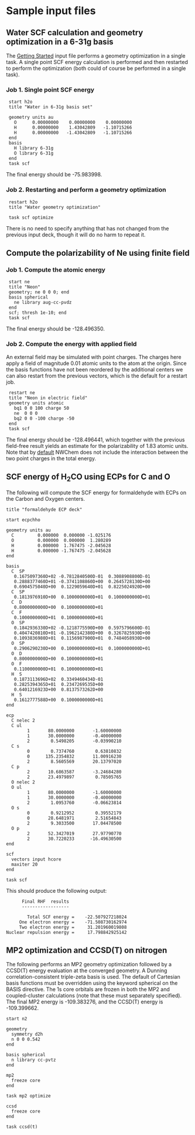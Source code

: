 # Sample input files

## Water SCF calculation and geometry optimization in a 6-31g basis

The [Getting Started](Getting-Started "wikilink") input file performs a
geometry optimization in a single task. A single point SCF energy
calculation is performed and then restarted to perform the optimization
(both could of course be performed in a single task).

### Job 1. Single point SCF energy

` start h2o`  
` title "Water in 6-31g basis set"`  
` `  
` geometry units au`  
`   O      0.00000000    0.00000000    0.00000000`  
`   H      0.00000000    1.43042809   -1.10715266`  
`   H      0.00000000   -1.43042809   -1.10715266`  
` end`  
` basis`  
`   H library 6-31g`  
`   O library 6-31g`  
` end`  
` task scf`

The final energy should be -75.983998.

### Job 2. Restarting and perform a geometry optimization

` restart h2o`  
` title "Water geometry optimization"`  
` `  
` task scf optimize`

There is no need to specify anything that has not changed from the
previous input deck, though it will do no harm to repeat it.

## Compute the polarizability of Ne using finite field

### Job 1. Compute the atomic energy

` start ne`  
` title "Neon"`  
` geometry; ne 0 0 0; end`  
` basis spherical `  
`   ne library aug-cc-pvdz`  
` end`  
` scf; thresh 1e-10; end`  
` task scf`

The final energy should be -128.496350.

### Job 2. Compute the energy with applied field

An external field may be simulated with point charges. The charges here
apply a field of magnitude 0.01 atomic units to the atom at the origin.
Since the basis functions have not been reordered by the additional
centers we can also restart from the previous vectors, which is the
default for a restart job.

` restart ne`  
` title "Neon in electric field"`  
` geometry units atomic`  
`   bq1 0 0 100 charge 50`  
`   ne  0 0 0`  
`   bq2 0 0 -100 charge -50`  
` end`  
` task scf`

The final energy should be -128.496441, which together with the previous
field-free result yields an estimate for the polarizability of 1.83
atomic units. Note that by [default](Geometry "wikilink") NWChem does
not include the interaction between the two point charges in the total
energy.

## SCF energy of H<sub>2</sub>CO using ECPs for C and O

The following will compute the SCF energy for formaldehyde with ECPs on
the Carbon and Oxygen centers.

`title "formaldehyde ECP deck"`  
  
`start ecpchho`  
  
`geometry units au`  
`  C         0.000000  0.000000 -1.025176`  
`  O         0.000000  0.000000  1.280289`  
`  H         0.000000  1.767475 -2.045628`  
`  H         0.000000 -1.767475 -2.045628`  
`end`  
  
`basis `  
`  C  SP`  
`   0.1675097360D+02 -0.7812840500D-01  0.3088908800D-01`  
`   0.2888377460D+01 -0.3741108860D+00  0.2645728130D+00`  
`   0.6904575040D+00  0.1229059640D+01  0.8225024920D+00`  
`  C  SP`  
`   0.1813976910D+00  0.1000000000D+01  0.1000000000D+01`  
`  C  D`  
`   0.8000000000D+00  0.1000000000D+01`  
`  C  F`  
`   0.1000000000D+01  0.1000000000D+01`  
`  O  SP`  
`   0.1842936330D+02 -0.1218775590D+00  0.5975796600D-01`  
`   0.4047420810D+01 -0.1962142380D+00  0.3267825930D+00`  
`   0.1093836980D+01  0.1156987900D+01  0.7484058930D+00`  
`  O  SP`  
`   0.2906290230D+00  0.1000000000D+01  0.1000000000D+01`  
`  O  D`  
`   0.8000000000D+00  0.1000000000D+01`  
`  O  F`  
`   0.1100000000D+01  0.1000000000D+01`  
`  H  S`  
`   0.1873113696D+02  0.3349460434D-01`  
`   0.2825394365D+01  0.2347269535D+00`  
`   0.6401216923D+00  0.8137573262D+00`  
`  H  S   `  
`   0.1612777588D+00  0.1000000000D+01`  
`end`  
  
`ecp`  
`  C nelec 2`  
`  C ul`  
`        1       80.0000000       -1.60000000`  
`        1       30.0000000       -0.40000000`  
`        2        0.5498205       -0.03990210`  
`  C s`  
`        0        0.7374760        0.63810832`  
`        0      135.2354832       11.00916230`  
`        2        8.5605569       20.13797020`  
`  C p`  
`        2       10.6863587       -3.24684280`  
`        2       23.4979897        0.78505765`  
`  O nelec 2`  
`  O ul`  
`        1       80.0000000       -1.60000000`  
`        1       30.0000000       -0.40000000`  
`        2        1.0953760       -0.06623814`  
`  O s`  
`        0        0.9212952        0.39552179`  
`        0       28.6481971        2.51654843`  
`        2        9.3033500       17.04478500`  
`  O p`  
`        2       52.3427019       27.97790770`  
`        2       30.7220233      -16.49630500`  
`end`  
  
`scf`  
`  vectors input hcore`  
`  maxiter 20`  
`end`  
  
`task scf`

This should produce the following output:

`      Final RHF  results `  
`      ------------------ `  
`     `  
`        Total SCF energy =    -22.507927218024`  
`     One electron energy =    -71.508730162974`  
`     Two electron energy =     31.201960019808`  
`Nuclear repulsion energy =     17.798842925142`

## MP2 optimization and CCSD(T) on nitrogen

The following performs an MP2 geometry optimization followed by a
CCSD(T) energy evaluation at the converged geometry. A Dunning
correlation-consistent triple-zeta basis is used. The default of
Cartesian basis functions must be overridden using the keyword spherical
on the BASIS directive. The 1s core orbitals are frozen in both the MP2
and coupled-cluster calculations (note that these must separately
specified). The final MP2 energy is -109.383276, and the CCSD(T) energy
is -109.399662.

`start n2 `  
  
`geometry`  
`  symmetry d2h`  
`  n 0 0 0.542`  
`end`  
  
`basis spherical`  
`  n library cc-pvtz`  
`end`  
  
`mp2`  
`  freeze core`  
`end`  
  
`task mp2 optimize`  
  
`ccsd`  
`  freeze core`  
`end`  
  
`task ccsd(t)`
